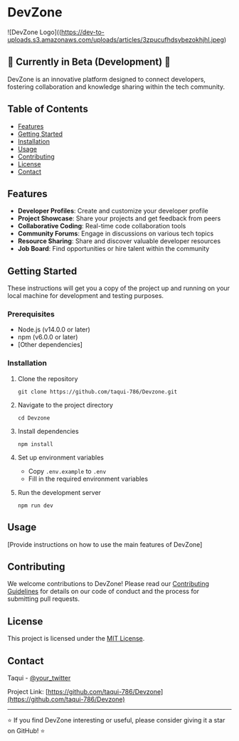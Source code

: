 # DevZone

![DevZone Logo]((https://dev-to-uploads.s3.amazonaws.com/uploads/articles/3zpucufhdsybezokhjhl.jpeg)

## 🚧 Currently in Beta (Development) 🚧

DevZone is an innovative platform designed to connect developers, fostering collaboration and knowledge sharing within the tech community.

## Table of Contents

- [Features](#features)
- [Getting Started](#getting-started)
- [Installation](#installation)
- [Usage](#usage)
- [Contributing](#contributing)
- [License](#license)
- [Contact](#contact)

## Features

- **Developer Profiles**: Create and customize your developer profile
- **Project Showcase**: Share your projects and get feedback from peers
- **Collaborative Coding**: Real-time code collaboration tools
- **Community Forums**: Engage in discussions on various tech topics
- **Resource Sharing**: Share and discover valuable developer resources
- **Job Board**: Find opportunities or hire talent within the community

## Getting Started

These instructions will get you a copy of the project up and running on your local machine for development and testing purposes.

### Prerequisites

- Node.js (v14.0.0 or later)
- npm (v6.0.0 or later)
- [Other dependencies]

### Installation

1. Clone the repository
   ```
   git clone https://github.com/taqui-786/Devzone.git
   ```

2. Navigate to the project directory
   ```
   cd Devzone
   ```

3. Install dependencies
   ```
   npm install
   ```

4. Set up environment variables
   - Copy `.env.example` to `.env`
   - Fill in the required environment variables

5. Run the development server
   ```
   npm run dev
   ```

## Usage

[Provide instructions on how to use the main features of DevZone]

## Contributing

We welcome contributions to DevZone! Please read our [Contributing Guidelines](CONTRIBUTING.md) for details on our code of conduct and the process for submitting pull requests.

## License

This project is licensed under the [MIT License](LICENSE.md).

## Contact

Taqui - [@your_twitter](https://twitter.com/your_twitter)

Project Link: [https://github.com/taqui-786/Devzone](https://github.com/taqui-786/Devzone)

---

⭐️ If you find DevZone interesting or useful, please consider giving it a star on GitHub! ⭐️


